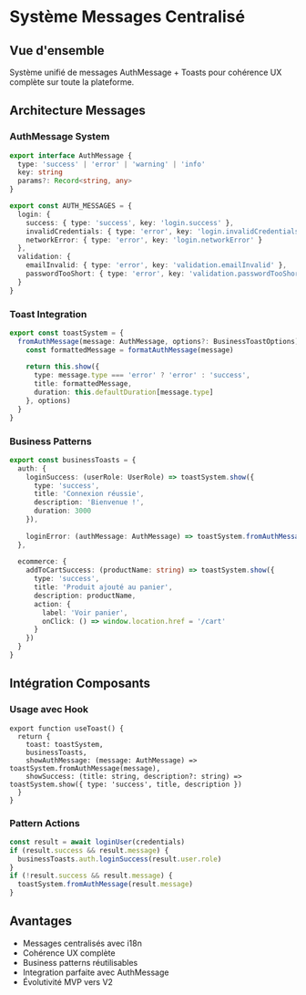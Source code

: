 # Système Messages Centralisé

## Vue d'ensemble

Système unifié de messages AuthMessage + Toasts pour cohérence UX complète sur toute la plateforme.

## Architecture Messages

### AuthMessage System
```typescript
export interface AuthMessage {
  type: 'success' | 'error' | 'warning' | 'info'
  key: string
  params?: Record<string, any>
}

export const AUTH_MESSAGES = {
  login: {
    success: { type: 'success', key: 'login.success' },
    invalidCredentials: { type: 'error', key: 'login.invalidCredentials' },
    networkError: { type: 'error', key: 'login.networkError' }
  },
  validation: {
    emailInvalid: { type: 'error', key: 'validation.emailInvalid' },
    passwordTooShort: { type: 'error', key: 'validation.passwordTooShort' }
  }
}
```

### Toast Integration
```typescript
export const toastSystem = {
  fromAuthMessage(message: AuthMessage, options?: BusinessToastOptions): string {
    const formattedMessage = formatAuthMessage(message)
    
    return this.show({
      type: message.type === 'error' ? 'error' : 'success',
      title: formattedMessage,
      duration: this.defaultDuration[message.type]
    }, options)
  }
}
```

### Business Patterns
```typescript
export const businessToasts = {
  auth: {
    loginSuccess: (userRole: UserRole) => toastSystem.show({
      type: 'success',
      title: 'Connexion réussie',
      description: 'Bienvenue !',
      duration: 3000
    }),
    
    loginError: (authMessage: AuthMessage) => toastSystem.fromAuthMessage(authMessage)
  },
  
  ecommerce: {
    addToCartSuccess: (productName: string) => toastSystem.show({
      type: 'success',
      title: 'Produit ajouté au panier',
      description: productName,
      action: {
        label: 'Voir panier',
        onClick: () => window.location.href = '/cart'
      }
    })
  }
}
```

## Intégration Composants

### Usage avec Hook
```tsx
export function useToast() {
  return {
    toast: toastSystem,
    businessToasts,
    showAuthMessage: (message: AuthMessage) => toastSystem.fromAuthMessage(message),
    showSuccess: (title: string, description?: string) => toastSystem.show({ type: 'success', title, description })
  }
}
```

### Pattern Actions
```typescript
const result = await loginUser(credentials)
if (result.success && result.message) {
  businessToasts.auth.loginSuccess(result.user.role)
}
if (!result.success && result.message) {
  toastSystem.fromAuthMessage(result.message)
}
```

## Avantages

- Messages centralisés avec i18n
- Cohérence UX complète
- Business patterns réutilisables
- Integration parfaite avec AuthMessage
- Évolutivité MVP vers V2